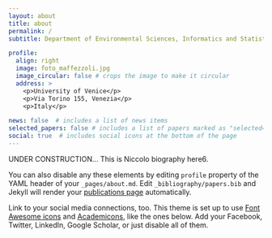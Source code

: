 ```yaml
---
layout: about
title: about
permalink: /
subtitle: Department of Environmental Sciences, Informatics and Statistics, University of Venice.

profile:
  align: right
  image: foto_maffezzoli.jpg
  image_circular: false # crops the image to make it circular
  address: >
    <p>University of Venice</p>
    <p>Via Torino 155, Venezia</p>
    <p>Italy</p>

news: false  # includes a list of news items
selected_papers: false # includes a list of papers marked as "selected={true}"
social: true  # includes social icons at the bottom of the page
---
```


UNDER CONSTRUCTION...
This is Niccolo biography here6. 

You can also disable any these elements by editing `profile` property of the YAML header 
of your `_pages/about.md`. Edit `_bibliography/papers.bib` and Jekyll will 
render your [publications page](/al-folio/publications/) automatically.

Link to your social media connections, too. This theme is set up to 
use [Font Awesome icons](http://fortawesome.github.io/Font-Awesome/) and
[Academicons](https://jpswalsh.github.io/academicons/), like the ones below. 
Add your Facebook, Twitter, LinkedIn, Google Scholar, or just disable all of them.
